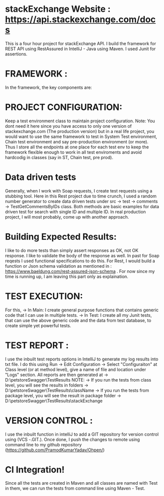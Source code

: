 # stackExchange Website : https://api.stackexchange.com/docs
This is a four hour project for stackExchange API. I build the framework for REST API using RestAssured in IntelliJ - Java using Maven. I used Junit for assertions.

# FRAMEWORK :
In the framework, the key components are:

# PROJECT CONFIGURATION:
Keep a test environment class to maintain project configuration. Note: You dont need it here since you have access to only one version of stackexchange.com (The production version) but in a real life project, you would want to use the same framework to test in System Test environment, Chain test environment and say pre-production environment (or more). Thus I store all the endpoints at one place for each test env to keep the framework flexible enough to work in all test enviroments and avoid hardcodig in classes (say in ST, Chain test, pre prod).

# Data driven tests
Generally, when I work with Soap requests, I create test requests using a stubbing tool. Here in this Rest project due to time crunch, I used a random number generator to create data driven tests under src -> test -> comments -> TestGetCommentsByIDs class. Both methods are basic examples for data driven test for search with single ID and multiple ID. In real production project, I will most probably, come up with another approach. 

# Building Expected Results:
I like to do more tests than simply assert responses as OK, not OK response. I like to validate the body of the response as well. In past for Soap reqests I used functional specifications to do this. For Rest, I would build a function or Json schema validation as mentioned in : https://www.baeldung.com/rest-assured-json-schema . For now since my time is running up, I am leaving this part only as explaination. 

# TEST EXECUTION:
For this, 
-> In Main: I create general purpose functions that contains generic code that I can use in multiple tests. 
-> In Test: I create all my Junit tests, that can use the above generic code and the data from test database, to create simple yet powerful tests.

# TEST REPORT :
I use the inbuilt test reports options in IntelliJ to generate my log results into txt file. I do this using Run -> Edit Configuration -> Select "Configuraiton" at Class level (or at method level), give a name of file and location under "Logs" section.
All reports are then generated at -> D:\petstoreSwagger\TestResults 
NOTE: 
  -> If you run the tests from class level, you will see the results in folders -> D:\petstoreSwagger\TestResults\className
   -> If you run the tests from package level, you will see the result in package folder -> D:\petstoreSwagger\TestResults\stackExchange

# VERSION CONTROL :
I use the inbuilt function in intelliJ to add a GIT repository for version control using (VCS -.GIT.). Once done, I push the changes to remote using command line to my github repository (https://github.com/PramodKumarYadav/Ohpen/)

# CI Integration!
Since all the tests are created in Maven and all classes are named with Test in them, we can run the tests from command line using Maven - Test. 
